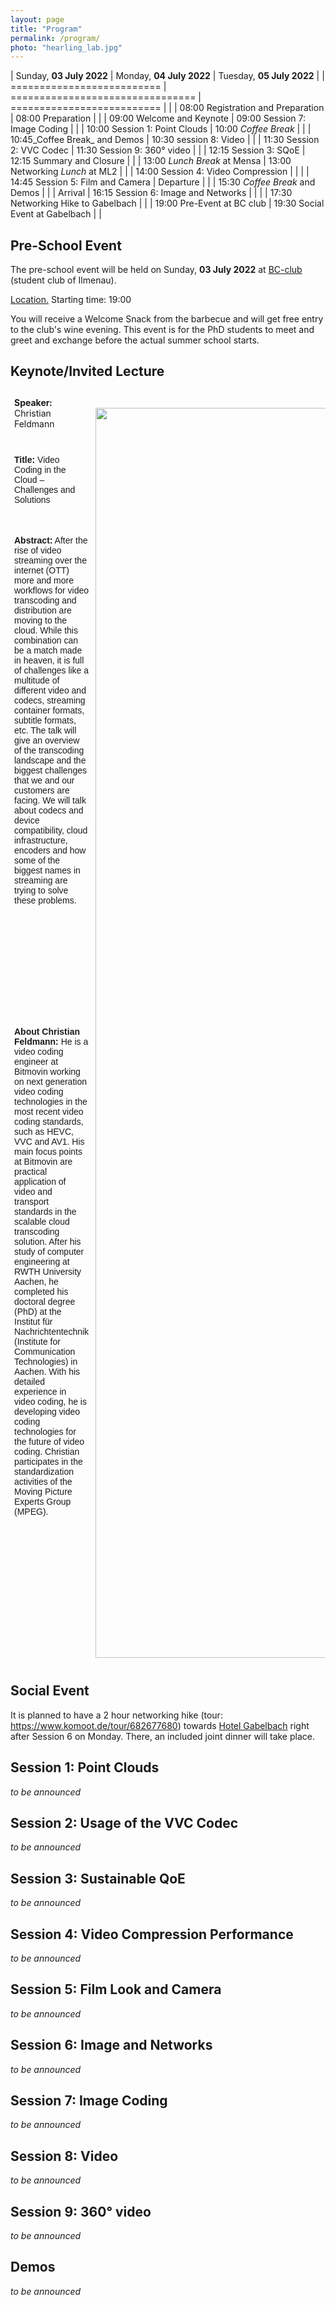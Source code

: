 ```yaml
---
layout: page
title: "Program"
permalink: /program/
photo: "hearling_lab.jpg"
---
```



| Sunday, **03 July 2022**   | Monday, **04 July 2022**   		 	| Tuesday, **05 July 2022**   	  |
| ========================== | ================================ 	| ==========================  	  |
| 		 		             | 08:00 Registration and Preparation	| 08:00 Preparation			   	  |	
| 			   	             | 09:00 Welcome and Keynote         	| 09:00 Session 7: Image Coding	  |
|	        	             | 10:00 Session 1: Point Clouds		| 10:00 _Coffee Break_ 		   	  |
| 		                     | 10:45_Coffee Break_ and Demos	   	| 10:30 session 8: Video     	  |
| 		                     | 11:30 Session 2: VVC Codec 			| 11:30 Session 9: 360° video	  |
| 		                     | 12:15 Session 3: SQoE				| 12:15 Summary and Closure	 	  |
| 		                     | 13:00 _Lunch Break_ at Mensa			| 13:00 Networking _Lunch_ at ML2 |
|		                     | 14:00 Session 4: Video Compression	|                            	  |
| 				             | 14:45 Session 5: Film and Camera 	| Departure		 				  |
| 				             | 15:30 _Coffee Break_ and Demos	   	|                                 |
| Arrival	 			     | 16:15 Session 6: Image and Networks	|                            	  |
| 				             | 17:30 Networking Hike to Gabelbach	|                            	  |
| 19:00	Pre-Event at BC club | 19:30 Social Event at Gabelbach		|                    	          |



## Pre-School Event
The pre-school event will be held on Sunday, **03 July 2022** at [BC-club](https://bc-club.de/) (student club of Ilmenau).

<a href="https://osm.org/go/0GqhODM8D?m=" target="_blank">Location.</a> Starting time: 19:00

You will receive a Welcome Snack from the barbecue and will get free entry to the club's wine evening. This event is for the PhD students to meet and greet and exchange before the actual summer school starts. 

## Keynote/Invited Lecture

<style type="text/css">
.tg  {border-collapse:collapse;border-spacing:0;}
.tg td{border-color:black;border-style:solid;border-width:1px;font-family:Arial, sans-serif;font-size:14px;
  overflow:hidden;padding:10px 5px;word-break:normal;}
.tg th{border-color:black;border-style:solid;border-width:1px;font-family:Arial, sans-serif;font-size:14px;
  font-weight:normal;overflow:hidden;padding:10px 5px;word-break:normal;}
.tg .tg-zv4m{border-color:#ffffff;text-align:left;vertical-align:top}
.tg .tg-ztdv{border-color:#ffffff;font-family:inherit;text-align:center;vertical-align:middle}
.tg .tg-sd0v{border-color:#ffffff;font-family:inherit;text-align:left;vertical-align:top}
</style>
<table class="tg">
<thead>
  <tr>
    <td class="tg-sd0v"><b>Speaker:</b> Christian Feldmann</td>
    <td class="tg-ztdv" rowspan="4"><br><img src="/SVCP2022/assets/images/keynote_speaker.jpg" width="2000"/>  </td>
  </tr>
  <tr>
    <td class="tg-zv4m"><b>Title:</b> Video Coding in the Cloud – Challenges and Solutions</td>
  </tr>
  <tr>
    <td class="tg-zv4m"><b>Abstract:</b> After the rise of video streaming over the internet (OTT) more and more workflows for video transcoding and distribution are moving to the cloud. While this combination can be a match made in heaven, it is full of challenges like a multitude of different video and codecs, streaming container formats, subtitle formats, etc. The talk will give an overview of the transcoding landscape and the biggest challenges that we and our customers are facing. We will talk about codecs and device compatibility, cloud infrastructure, encoders and how some of the biggest names in streaming are trying to solve these problems.</td>
  </tr>
  <tr>
    <td class="tg-zv4m"> <b> About Christian Feldmann:</b> He is a video coding engineer at Bitmovin working on next generation video coding technologies in the most recent video coding standards, such as HEVC, VVC and AV1. His main focus points at Bitmovin are practical application of video and transport standards in the scalable cloud transcoding solution. After his study of computer engineering at RWTH University Aachen, he completed his doctoral degree (PhD) at the Institut für Nachrichtentechnik (Institute for Communication Technologies) in Aachen. With his detailed experience in video coding, he is developing video coding technologies for the future of video coding. Christian participates in the standardization activities of the Moving Picture Experts Group (MPEG).</td>
  </tr>
</thead>
</table>

## Social Event
It is planned to have a 2 hour networking hike (tour: https://www.komoot.de/tour/682677680) towards [Hotel Gabelbach](https://www.hotel-gabelbach.de/en/) right after Session 6 on Monday. There, an included joint dinner will take place. 

## Session 1: Point Clouds
_to be announced_
## Session 2: Usage of the VVC Codec 
_to be announced_
## Session 3: Sustainable QoE
_to be announced_
## Session 4: Video Compression Performance
_to be announced_
## Session 5: Film Look and Camera
_to be announced_
## Session 6: Image and Networks
_to be announced_
## Session 7: Image Coding
_to be announced_
## Session 8: Video
_to be announced_
## Session 9: 360° video
_to be announced_

## Demos 
_to be announced_

<!--
**TODO**
-->

<!--
* lab tours (AVLabs, hearing lab, medialab II)
* maybe hiking to a restaurant?

* Lab-Tours & Get-Together: On Sunday, 25 July, there was a Get-Together, including technical tours at the 3IT, CINIQ as well as in the TiME-Lab where participants learned more about the work of the Fraunhofer HHI and its partners.

* Spree Boat Tour: Participants of the Summer School were taken on an evening boat tour on the river Spree in Berlin, where they were treated to a delicious barbecue. The relaxed atmosphere gave them the chance to further exchange ideas after a day of fruitful discussions and to get to know each other even more, while enjoying a beautiful trip through the center of the city.

-->